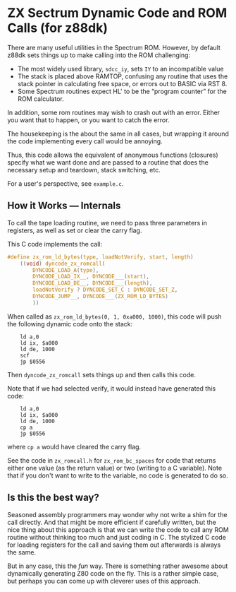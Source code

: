 # ZX Sectrum Dynamic Code and ROM Calls (for z88dk)

There are many useful utilities in the Spectrum ROM.  However, by
default z88dk sets things up to make calling into the ROM challenging:

* The most widely used library, `sdcc_iy`, sets `IY` to an incompatible value
* The stack is placed above RAMTOP, confusing any routine that uses the stack 
  pointer in calculating free space, or errors out to BASIC via RST 8.
* Some Spectrum routines expect HL' to be the “program counter” for the ROM 
  calculator.

In addition, some rom routines may wish to crash out with an error.  Either
you want that to happen, or you want to catch the error.

The housekeeping is the about the same in all cases, but wrapping it around
the code implementing every call would be annoying.

Thus, this code allows the equivalent of anonymous functions (closures)
specify what we want done and are passed to a routine that does the
necessary setup and teardown, stack switching, etc.

For a user's perspective, see `example.c`.

## How it Works — Internals

To call the tape loading routine, we need to pass three parameters in
registers, as well as set or clear the carry flag.

This C code implements the call:

```c
#define zx_rom_ld_bytes(type, loadNotVerify, start, length)             \
    ((void) dyncode_zx_romcall(                                         \
        DYNCODE_LOAD_A(type),                                           \
        DYNCODE_LOAD_IX__, DYNCODE___(start),                           \
        DYNCODE_LOAD_DE__, DYNCODE___(length),                          \
        loadNotVerify ? DYNCODE_SET_C : DYNCODE_SET_Z,                  \
        DYNCODE_JUMP__, DYNCODE___(ZX_ROM_LD_BYTES)                     \
        ))
```

When called as `zx_rom_ld_bytes(0, 1, 0xa000, 1000)`, this code will push
the following dynamic code onto the stack:

```
    ld a,0
    ld ix, $a000
    ld de, 1000
    scf
    jp $0556
```

Then `dyncode_zx_romcall` sets things up and then calls this code.

Note that if we had selected verify, it would instead have generated this
code:
```
    ld a,0
    ld ix, $a000
    ld de, 1000
    cp a
    jp $0556
```
where `cp a` would have cleared the carry flag.

See the code in `zx_romcall.h` for `zx_rom_bc_spaces` for code that
returns either one value (as the return value) or two (writing to a C
variable).  Note that if you don't want to write to the variable, no
code is generated to do so.

## Is this the best way?

Seasoned assembly programmers may wonder why not write a shim for the
call directly.  And that might be more efficient if carefully written,
but the nice thing about this approach is that we can write the code
to call any ROM routine without thinking too much and just coding in
C.  The stylized C code for loading registers for the call and saving
them out afterwards is always the same.

But in any case, this the _fun_ way.  There is something rather
awesome about dynamically generating Z80 code on the fly.  This is a
rather simple case, but perhaps you can come up with cleverer uses of
this approach.
